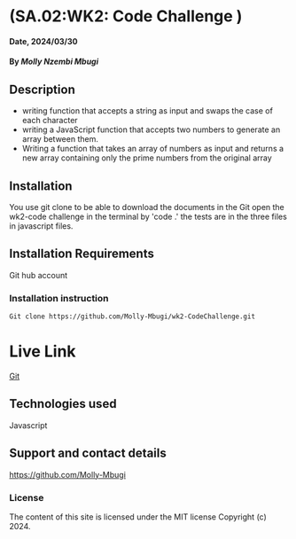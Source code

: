 # (SA.02:WK2: Code Challenge )

#### Date, 2024/03/30

#### By *Molly Nzembi Mbugi*

## Description
* writing  function that accepts a string as input and swaps the case of each character
* writing a JavaScript function that accepts two numbers to generate an array between them. 
* Writing a function that takes an array of numbers as input and returns a new array containing only the prime numbers from the original array

## Installation
You use git clone to be able to download the documents in the Git
open the wk2-code challenge in the terminal by 'code .'
the tests are in the three files in javascript files.
## Installation Requirements
Git hub account

### Installation instruction
```
Git clone https://github.com/Molly-Mbugi/wk2-CodeChallenge.git

```

# Live Link
[Git](https://molly-mbugi.github.io/wk2-CodeChallenge/)

## Technologies used

Javascript

## Support and contact details
https://github.com/Molly-Mbugi

### License
The content of this site is licensed under the MIT license
Copyright (c) 2024.
